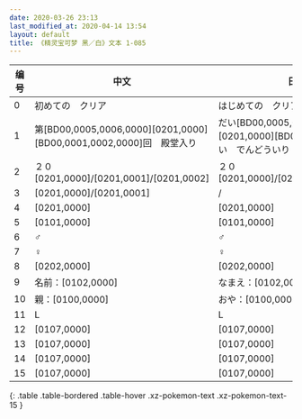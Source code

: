 ```yaml
---
date: 2020-03-26 23:13
last_modified_at: 2020-04-14 13:54
layout: default
title: 《精灵宝可梦 黑／白》文本 1-085
---
```

| 编号 | 中文 | 日文假名 | 日文汉字 |
| ---- | ---- | ---- | --- |
| 0 | 初めての　クリア | はじめての　クリア | 初めての　クリア |
| 1 | 第[BD00,0005,0006,0000][0201,0000][BD00,0001,0002,0000]回　殿堂入り | だい[BD00,0005,0006,0000][0201,0000][BD00,0001,0002,0000]かい　でんどういり | 第[BD00,0005,0006,0000][0201,0000][BD00,0001,0002,0000]回　殿堂入り |
| 2 | ２０[0201,0000]/[0201,0001]/[0201,0002] | ２０[0201,0000]/[0201,0001]/[0201,0002] | ２０[0201,0000]/[0201,0001]/[0201,0002] |
| 3 | [0201,0000]/[0201,0001] | / | [0201,0000]/[0201,0001] |
| 4 | [0201,0000] | [0201,0000] | [0201,0000] |
| 5 | [0101,0000] | [0101,0000] | [0101,0000] |
| 6 | ♂ | ♂ | ♂ |
| 7 | ♀ | ♀ | ♀ |
| 8 | [0202,0000] | [0202,0000] | [0202,0000] |
| 9 | 名前：[0102,0000] | なまえ：[0102,0000] | 名前：[0102,0000] |
| 10 | 親：[0100,0000] | おや：[0100,0000] | 親：[0100,0000] |
| 11 | L | L | L |
| 12 | [0107,0000] | [0107,0000] | [0107,0000] |
| 13 | [0107,0000] | [0107,0000] | [0107,0000] |
| 14 | [0107,0000] | [0107,0000] | [0107,0000] |
| 15 | [0107,0000] | [0107,0000] | [0107,0000] |
{: .table .table-bordered .table-hover .xz-pokemon-text .xz-pokemon-text-15 }